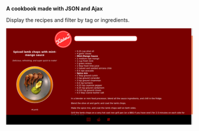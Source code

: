 **A cookbook made with JSON and Ajax**

Display the recipes and filter by tag or ingredients.

<img src="https://github.com/AlexandreSchmid/stuff/blob/master/Capture%20du%202020-03-14%2019-08-03.png">
